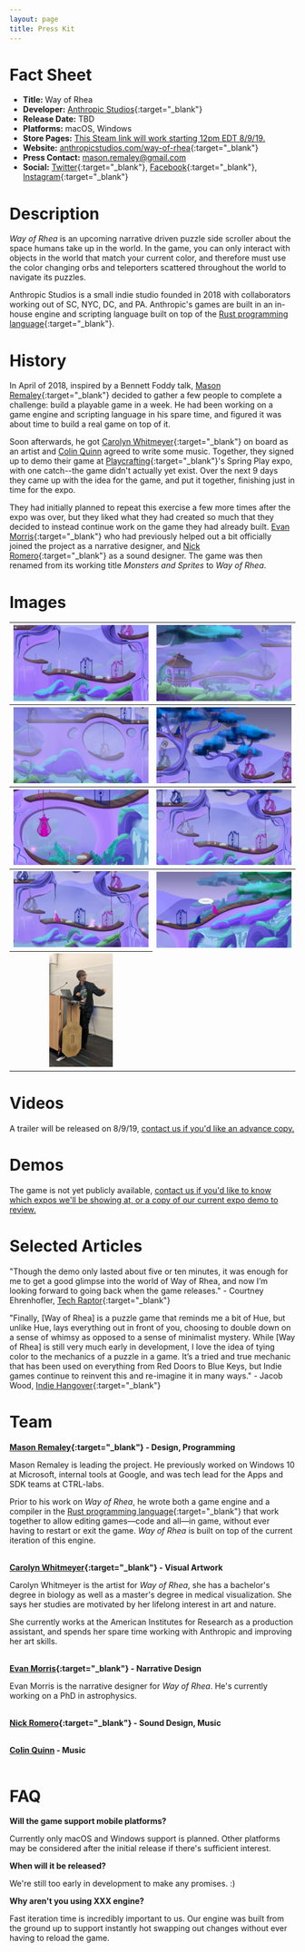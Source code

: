 ```yaml
---
layout: page
title: Press Kit
---
```


<!-- TODO: Logo -->
# Fact Sheet

- **Title:** Way of Rhea
- **Developer:** [Anthropic Studios](https://anthropicstudios.com){:target="_blank"}
- **Release Date:** TBD
- **Platforms:** macOS, Windows
- **Store Pages:** <a href="https://store.steampowered.com/app/1110620/Way_of_Rhea">This Steam link will work starting 12pm EDT 8/9/19.</a>
- **Website:** [anthropicstudios.com/way-of-rhea](https://anthropicstudios.com/way-of-rhea){:target="_blank"}
- **Press Contact:** [mason.remaley@gmail.com](mailto:mason.remaley@gmail.com)
- **Social:** [Twitter](https://twitter.com/anthropicst){:target="_blank"}, [Facebook](https://www.facebook.com/AnthropicStudios/){:target="_blank"}, [Instagram](http://instagram.com/anthropicstudios){:target="_blank"}

# Description

*Way of Rhea* is an upcoming narrative driven puzzle side scroller about the space humans take up in the world. In the game, you can only interact with objects in the world that match your current color, and therefore must use the color changing orbs and teleporters scattered throughout the world to navigate its puzzles.

Anthropic Studios is a small indie studio founded in 2018 with collaborators working out of SC, NYC, DC, and PA. Anthropic's games are built in an in-house engine and scripting language built on top of the [Rust programming language](https://www.rust-lang.org/en-US/){:target="_blank"}.


# History

In April of 2018, inspired by a Bennett Foddy talk, [Mason Remaley](https://twitter.com/masonremaley){:target="_blank"} decided to gather a few people to complete a challenge: build a playable game in a week. He had been working on a game engine and scripting language in his spare time, and figured it was about time to build a real game on top of it.

Soon afterwards, he got [Carolyn Whitmeyer](https://www.instagram.com/nylorac0__o/){:target="_blank"} on board as an artist and [Colin Quinn](mailto:colinquinnwork@gmail.com) agreed to write some music. Together, they signed up to demo their game at [Playcrafting](https://www.playcrafting.com/){:target="_blank"}'s Spring Play expo, with one catch--the game didn't actually  yet exist. Over the next 9 days they came up with the idea for the game, and put it together, finishing just in time for the expo.

They had initially planned to repeat this exercise a few more times after the expo was over, but they liked what they had created so much that they decided to instead continue work on the game they had already built. [Evan Morris](https://twitter.com/evan_cmm){:target="_blank"} who had previously helped out a bit officially joined the project as a narrative designer, and [Nick Romero](https://soundcloud.com/stonedape){:target="_blank"} as a sound designer. The game was then renamed from its working title *Monsters and Sprites* to *Way of Rhea*.


# Images
<table>
  <tr>
    <th><a href="/assets/monsters-and-sprites/play-nyc-19-press-kit-photos/animated-rev-1.gif" target="_blank"><img src="/assets/monsters-and-sprites/play-nyc-19-press-kit-photos/animated-rev-1.gif"/></a></th>
    <th><a href="/assets/monsters-and-sprites/play-nyc-19-press-kit-photos/1.png" target="_blank"><img src="/assets/monsters-and-sprites/play-nyc-19-press-kit-photos/1.png"/></a></th>
  </tr>
  <tr>
    <th><a href="/assets/monsters-and-sprites/play-nyc-19-press-kit-photos/2.png" target="_blank"><img src="/assets/monsters-and-sprites/play-nyc-19-press-kit-photos/2.png"/></a></th>
    <th><a href="/assets/monsters-and-sprites/play-nyc-19-press-kit-photos/3.png" target="_blank"><img src="/assets/monsters-and-sprites/play-nyc-19-press-kit-photos/3.png"/></a></th>
  </tr>
  <tr>
    <th><a href="/assets/monsters-and-sprites/play-nyc-19-press-kit-photos/4-rev-1.png" target="_blank"><img src="/assets/monsters-and-sprites/play-nyc-19-press-kit-photos/4-rev-1.png"/></a></th>
    <th><a href="/assets/monsters-and-sprites/play-nyc-19-press-kit-photos/5.png" target="_blank"><img src="/assets/monsters-and-sprites/play-nyc-19-press-kit-photos/5.png"/></a></th>
  </tr>
  <tr>
    <th><a href="/assets/monsters-and-sprites/play-nyc-19-press-kit-photos/7.png" target="_blank"><img src="/assets/monsters-and-sprites/play-nyc-19-press-kit-photos/7.png"/></a></th>
    <th><a href="/assets/monsters-and-sprites/play-nyc-19-press-kit-photos/6-rev-1.png" target="_blank"><img src="/assets/monsters-and-sprites/play-nyc-19-press-kit-photos/6-rev-1.png"/></a></th>
  </tr>
  <tr>
    <th><a href="/assets/monsters-and-sprites/demo-and-play-2.jpg" target="_blank"><img height="200px" src="/assets/monsters-and-sprites/demo-and-play-2.jpg"/></a></th>
  </tr>
</table>

# Videos
A trailer will be released on 8/9/19, [contact us if you'd like an advance copy.](mailto:mason.remaley@gmail.com)

# Demos
The game is not yet publicly available, [contact us if you'd like to know which expos we'll be showing at, or a copy of our current expo demo to review.](mailto:mason.remaley@gmail.com)

<!-- TODO: Graphics package containing character cutouts/such, fonts, logo and icon, etc -->

# Selected Articles

"Though the demo only lasted about five or ten minutes, it was enough for me to get a good glimpse into the world of Way of Rhea, and now I’m looking forward to going back when the game releases." - Courtney Ehrenhofler, [Tech Raptor](https://techraptor.net/content/way-of-rhea-puzzle-sidescroller){:target="_blank"}

"Finally, [Way of Rhea] is a puzzle game that reminds me a bit of Hue, but unlike Hue, lays everything out in front of you, choosing to double down on a sense of whimsy as opposed to a sense of minimalist mystery.  While [Way of Rhea] is still very much early in development, I love the idea of tying color to the mechanics of a puzzle in a game. It’s a tried and true mechanic that has been used on everything from Red Doors to Blue Keys, but Indie games continue to reinvent this and re-imagine it in many ways." - Jacob Wood, [Indie Hangover](http://www.indiehangover.com/the-road-to-play-nyc-looking-good/){:target="_blank"}


# Team

**[Mason Remaley](https://twitter.com/masonremaley){:target="_blank"} - Design, Programming**

Mason Remaley is leading the project. He previously worked on Windows 10 at Microsoft, internal tools at Google, and was tech lead for the Apps and SDK teams at CTRL-labs.

Prior to his work on _Way of Rhea_, he wrote both a game engine and a compiler in the [Rust programming language](https://www.rust-lang.org/){:target="_blank"} that work together to allow editing games—code and all—in game, without ever having to restart or exit the game. *Way of Rhea* is built on top of the current iteration of this engine.
<br><br>

**[Carolyn Whitmeyer](https://www.instagram.com/nylorac0_o/){:target="_blank"} - Visual Artwork**

Carolyn Whitmeyer is the artist for *Way of Rhea*, she has a bachelor's degree in biology as well as a master's degree in medical visualization. She says her studies are motivated by her lifelong interest in art and nature.

She currently works at the American Institutes for Research as a production assistant, and spends her spare time working with Anthropic and improving her art skills.
<br><br>

**[Evan Morris](https://twitter.com/evan_cmm){:target="_blank"} - Narrative Design**

Evan Morris is the narrative designer for *Way of Rhea*. He's currently working on a PhD in astrophysics.
<br><br>

**[Nick Romero](https://soundcloud.com/stonedape){:target="_blank"} - Sound Design, Music**
<br><br>

**[Colin Quinn](mailto:colinquinnwork@gmail.com) - Music**
<br><br>

# FAQ

**Will the game support mobile platforms?**

Currently only macOS and Windows support is planned. Other platforms may be considered after the initial release if there's sufficient interest.

**When will it be released?**

We're still too early in development to make any promises. :)

**Why aren't you using XXX engine?**

Fast iteration time is incredibly important to us. Our engine was built from the ground up to support instantly hot swapping out changes without ever having to reload the game.
